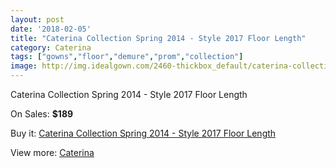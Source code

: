 ```yaml
---
layout: post
date: '2018-02-05'
title: "Caterina Collection Spring 2014 - Style 2017 Floor Length"
category: Caterina
tags: ["gowns","floor","demure","prom","collection"]
image: http://img.idealgown.com/2460-thickbox_default/caterina-collection-spring-2014-style-2017-floor-length.jpg
---
```

Caterina Collection Spring 2014 - Style 2017 Floor Length

On Sales: **$189**
<a href="https://www.idealgown.com/en/caterina/1156-caterina-collection-spring-2014-style-2017-floor-length.html"><amp-img layout="responsive" width="600" height="600" src="//img.idealgown.com/2460-thickbox_default/caterina-collection-spring-2014-style-2017-floor-length.jpg" alt="Caterina Collection Spring 2014 - Style 2017 Floor Length 0" /></a>
<a href="https://www.idealgown.com/en/caterina/1156-caterina-collection-spring-2014-style-2017-floor-length.html"><amp-img layout="responsive" width="600" height="600" src="//img.idealgown.com/2461-thickbox_default/caterina-collection-spring-2014-style-2017-floor-length.jpg" alt="Caterina Collection Spring 2014 - Style 2017 Floor Length 1" /></a>

Buy it: [Caterina Collection Spring 2014 - Style 2017 Floor Length](https://www.idealgown.com/en/caterina/1156-caterina-collection-spring-2014-style-2017-floor-length.html "Caterina Collection Spring 2014 - Style 2017 Floor Length")

View more: [Caterina](https://www.idealgown.com/en/15-caterina "Caterina")
